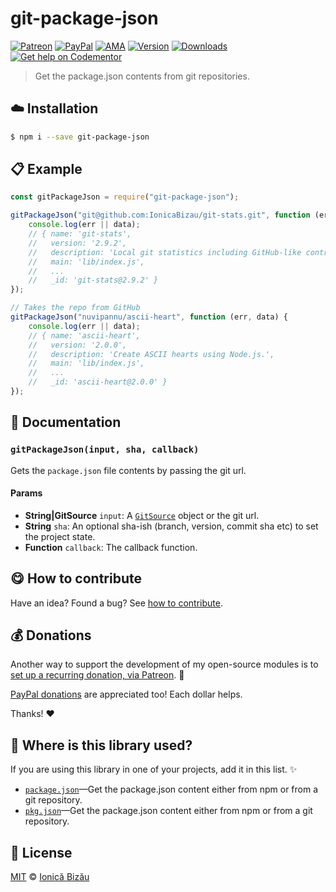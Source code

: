 
# git-package-json

 [![Patreon](https://img.shields.io/badge/Support%20me%20on-Patreon-%23e6461a.svg)][patreon] [![PayPal](https://img.shields.io/badge/%24-paypal-f39c12.svg)][paypal-donations] [![AMA](https://img.shields.io/badge/ask%20me-anything-1abc9c.svg)](https://github.com/IonicaBizau/ama) [![Version](https://img.shields.io/npm/v/git-package-json.svg)](https://www.npmjs.com/package/git-package-json) [![Downloads](https://img.shields.io/npm/dt/git-package-json.svg)](https://www.npmjs.com/package/git-package-json) [![Get help on Codementor](https://cdn.codementor.io/badges/get_help_github.svg)](https://www.codementor.io/johnnyb?utm_source=github&utm_medium=button&utm_term=johnnyb&utm_campaign=github)

> Get the package.json contents from git repositories.

## :cloud: Installation

```sh
$ npm i --save git-package-json
```


## :clipboard: Example



```js
const gitPackageJson = require("git-package-json");

gitPackageJson("git@github.com:IonicaBizau/git-stats.git", function (err, data) {
    console.log(err || data);
    // { name: 'git-stats',
    //   version: '2.9.2',
    //   description: 'Local git statistics including GitHub-like contributions calendars.',
    //   main: 'lib/index.js',
    //   ...
    //   _id: 'git-stats@2.9.2' }
});

// Takes the repo from GitHub
gitPackageJson("nuvipannu/ascii-heart", function (err, data) {
    console.log(err || data);
    // { name: 'ascii-heart',
    //   version: '2.0.0',
    //   description: 'Create ASCII hearts using Node.js.',
    //   main: 'lib/index.js',
    //   ...
    //   _id: 'ascii-heart@2.0.0' }
});
```

## :memo: Documentation


### `gitPackageJson(input, sha, callback)`
Gets the `package.json` file contents by passing the git url.

#### Params
- **String|GitSource** `input`: A [`GitSource`](https://github.com/IonicaBizau/git-source) object or the git url.
- **String** `sha`: An optional sha-ish (branch, version, commit sha etc) to set the project state.
- **Function** `callback`: The callback function.



## :yum: How to contribute
Have an idea? Found a bug? See [how to contribute][contributing].


## :moneybag: Donations

Another way to support the development of my open-source modules is
to [set up a recurring donation, via Patreon][patreon]. :rocket:

[PayPal donations][paypal-donations] are appreciated too! Each dollar helps.

Thanks! :heart:

## :dizzy: Where is this library used?
If you are using this library in one of your projects, add it in this list. :sparkles:


 - [`package.json`](https://github.com/IonicaBizau/pkg.json#readme)—Get the package.json content either from npm or from a git repository.
 - [`pkg.json`](https://github.com/IonicaBizau/pkg.json#readme)—Get the package.json content either from npm or from a git repository.

## :scroll: License

[MIT][license] © [Ionică Bizău][website]

[patreon]: https://www.patreon.com/ionicabizau
[paypal-donations]: https://www.paypal.com/cgi-bin/webscr?cmd=_s-xclick&hosted_button_id=RVXDDLKKLQRJW
[donate-now]: http://i.imgur.com/6cMbHOC.png

[license]: http://showalicense.com/?fullname=Ionic%C4%83%20Biz%C4%83u%20%3Cbizauionica%40gmail.com%3E%20(http%3A%2F%2Fionicabizau.net)&year=2016#license-mit
[website]: http://ionicabizau.net
[contributing]: /CONTRIBUTING.md
[docs]: /DOCUMENTATION.md
